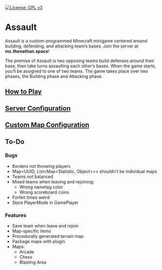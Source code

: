 [![License: GPL v3](https://img.shields.io/badge/License-GPLv3-blue.svg)](https://www.gnu.org/licenses/gpl-3.0)

# Assault

Assault is a custom-programmed Minecraft minigame centered around building, defending, and attacking team’s bases. Join
the server at **mc.thenathan.space**!

The premise of Assault is two opposing teams build defenses around their base, then take turns assaulting each other’s
bases. When the game starts, you’ll be assigned to one of two teams. The game takes place over two phases, the Building
phase and Attacking phase.

## [How to Play](https://github.com/TheKingElessar/Assault/wiki/How-to-Play)

## [Server Configuration](https://github.com/TheKingElessar/Assault/wiki/Plugin-Configuration)

## [Custom Map Configuration](https://github.com/TheKingElessar/Assault/wiki/Map-Configuration)

## To-Do

### Bugs

- Borders not throwing players
- Map<UUID, List<Map<Statistic, Object>>> shouldn't be individual maps
- Teams not balanced
- Mixed teams when leaving and rejoining:
    - Wrong nametag color
    - Wrong scoreboard coins
- Forfeit times weird
- Store PlayerMode in GamePlayer

### Features

- Save team when leave and rejoin
- Map-specific items
- Procedurally generated terrain map
- Package maps with plugin
- Maps:
    - Arcade
    - Chess
    - Blasting Area